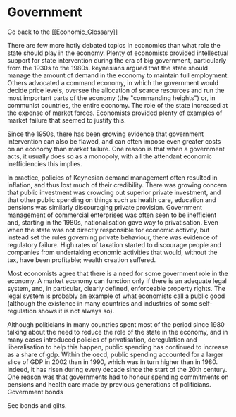 # Government

Go back to the [[Economic_Glossary]]


There are few more hotly debated topics in economics than what role the state should play in the economy. Plenty of economists provided intellectual support for state intervention during the era of big government, particularly from the 1930s to the 1980s. keynesians argued that the state should manage the amount of demand in the economy to maintain full employment. Others advocated a command economy, in which the government would decide price levels, oversee the allocation of scarce resources and run the most important parts of the economy (the "commanding heights") or, in communist countries, the entire economy. The role of the state increased at the expense of market forces. Economists provided plenty of examples of market failure that seemed to justify this.

Since the 1950s, there has been growing evidence that government intervention can also be flawed, and can often impose even greater costs on an economy than market failure. One reason is that when a government acts, it usually does so as a monopoly, with all the attendant economic inefficiencies this implies.

In practice, policies of Keynesian demand management often resulted in inflation, and thus lost much of their credibility. There was growing concern that public investment was crowding out superior private investment, and that other public spending on things such as health care, education and pensions was similarly discouraging private provision. Government management of commercial enterprises was often seen to be inefficient and, starting in the 1980s, nationalisation gave way to privatisation. Even when the state was not directly responsible for economic activity, but instead set the rules governing private behaviour, there was evidence of regulatory failure. High rates of taxation started to discourage people and companies from undertaking economic activities that would, without the tax, have been profitable; wealth creation suffered.

Most economists agree that there is a need for some government role in the economy. A market economy can function only if there is an adequate legal system, and, in particular, clearly defined, enforceable property rights. The legal system is probably an example of what economists call a public good (although the existence in many countries and industries of some self-regulation shows it is not always so).

Although politicians in many countries spent most of the period since 1980 talking about the need to reduce the role of the state in the economy, and in many cases introduced policies of privatisation, deregulation and liberalisation to help this happen, public spending has continued to increase as a share of gdp. Within the oecd, public spending accounted for a larger slice of GDP in 2002 than in 1990, which was in turn higher than in 1980. Indeed, it has risen during every decade since the start of the 20th century. One reason was that governments had to honour spending commitments on pensions and health care made by previous generations of politicians.
Government bonds

See bonds and gilts.

